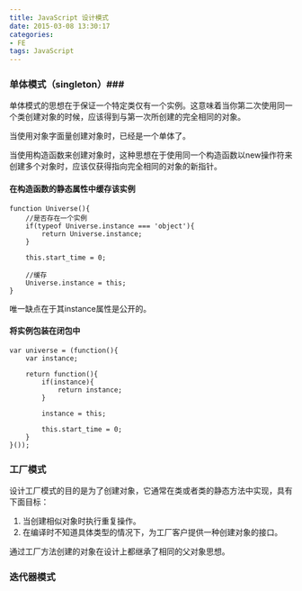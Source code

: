 ```yaml
---
title: JavaScript 设计模式
date: 2015-03-08 13:30:17
categories:
- FE
tags: JavaScript
---
```

### 单体模式（singleton）###

单体模式的思想在于保证一个特定类仅有一个实例。这意味着当你第二次使用同一个类创建对象的时候，应该得到与第一次所创建的完全相同的对象。

当使用对象字面量创建对象时，已经是一个单体了。

当使用构造函数来创建对象时，这种思想在于使用同一个构造函数以new操作符来创建多个对象时，应该仅获得指向完全相同的对象的新指针。

<!-- more -->

#### 在构造函数的静态属性中缓存该实例 ####

    function Universe(){
        //是否存在一个实例
        if(typeof Universe.instance === 'object'){
            return Universe.instance;
        }

        this.start_time = 0;

        //缓存
        Universe.instance = this;
    }

唯一缺点在于其instance属性是公开的。

#### 将实例包装在闭包中 ####

    var universe = (function(){
        var instance;

        return function(){
            if(instance){
                return instance;
            }

            instance = this;

            this.start_time = 0;
        }
    }());


### 工厂模式 ###

设计工厂模式的目的是为了创建对象，它通常在类或者类的静态方法中实现，具有下面目标：

1. 当创建相似对象时执行重复操作。
2. 在编译时不知道具体类型的情况下，为工厂客户提供一种创建对象的接口。

通过工厂方法创建的对象在设计上都继承了相同的父对象思想。

### 迭代器模式 ###
